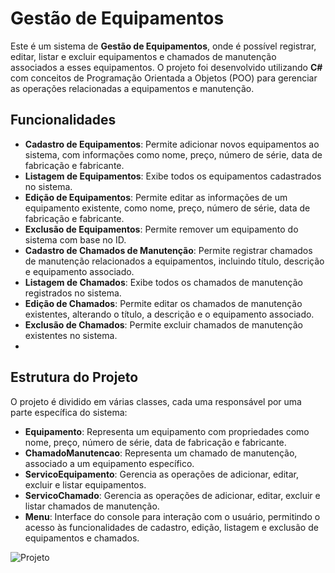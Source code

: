 # Gestão de Equipamentos

Este é um sistema de **Gestão de Equipamentos**, onde é possível registrar, editar, listar e excluir equipamentos e chamados de manutenção associados a esses equipamentos. O projeto foi desenvolvido utilizando **C#** com conceitos de Programação Orientada a Objetos (POO) para gerenciar as operações relacionadas a equipamentos e manutenção.

## Funcionalidades

- **Cadastro de Equipamentos**: Permite adicionar novos equipamentos ao sistema, com informações como nome, preço, número de série, data de fabricação e fabricante.
- **Listagem de Equipamentos**: Exibe todos os equipamentos cadastrados no sistema.
- **Edição de Equipamentos**: Permite editar as informações de um equipamento existente, como nome, preço, número de série, data de fabricação e fabricante.
- **Exclusão de Equipamentos**: Permite remover um equipamento do sistema com base no ID.
- **Cadastro de Chamados de Manutenção**: Permite registrar chamados de manutenção relacionados a equipamentos, incluindo título, descrição e equipamento associado.
- **Listagem de Chamados**: Exibe todos os chamados de manutenção registrados no sistema.
- **Edição de Chamados**: Permite editar os chamados de manutenção existentes, alterando o título, a descrição e o equipamento associado.
- **Exclusão de Chamados**: Permite excluir chamados de manutenção existentes no sistema.
- 
## Estrutura do Projeto

O projeto é dividido em várias classes, cada uma responsável por uma parte específica do sistema:

- **Equipamento**: Representa um equipamento com propriedades como nome, preço, número de série, data de fabricação e fabricante.
- **ChamadoManutencao**: Representa um chamado de manutenção, associado a um equipamento específico.
- **ServicoEquipamento**: Gerencia as operações de adicionar, editar, excluir e listar equipamentos.
- **ServicoChamado**: Gerencia as operações de adicionar, editar, excluir e listar chamados de manutenção.
- **Menu**: Interface do console para interação com o usuário, permitindo o acesso às funcionalidades de cadastro, edição, listagem e exclusão de equipamentos e chamados.

![Projeto](https://i.imgur.com/bA0PDXl.gif)
